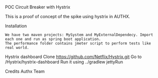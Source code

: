 POC Circuit Breaker with Hystrix

This is a proof of concept of the spike using hystrix in AUTHX.

Installation

	We have two maven projects: MySystem and MyExternalDependecy. Import each one and run as spring boot application.
	The performance folder contains jmeter script to perform tests like real world.

Hystrix dashboard
	Clone  https://github.com/Netflix/Hystrix.git
	Go to /Hystrix/hystrix-dashboard
	Run it using ../gradlew jettyRun

Credits
	Authx Team
